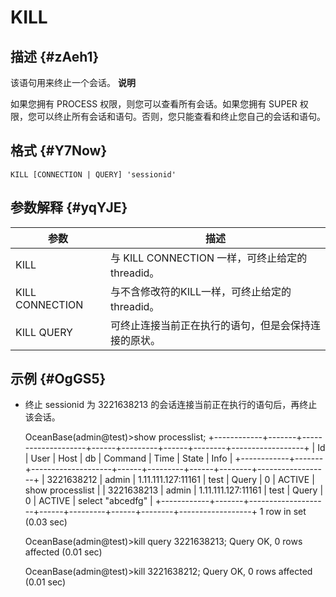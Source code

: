 KILL 
=========================



描述 {#zAeh1}
-----------

该语句用来终止一个会话。
**说明**



如果您拥有 PROCESS 权限，则您可以查看所有会话。如果您拥有 SUPER 权限，您可以终止所有会话和语句。否则，您只能查看和终止您自己的会话和语句。

格式 {#Y7Now}
-----------

    KILL [CONNECTION | QUERY] 'sessionid'



参数解释 {#yqYJE}
-------------



|       参数        |                  描述                  |
|-----------------|--------------------------------------|
| KILL            | 与 KILL CONNECTION 一样，可终止给定的threadid。 |
| KILL CONNECTION | 与不含修改符的KILL一样，可终止给定的threadid。        |
| KILL QUERY      | 可终止连接当前正在执行的语句，但是会保持连接的原状。           |



示例 {#OgGS5}
-----------

* 终止 sessionid 为 3221638213 的会话连接当前正在执行的语句后，再终止该会话。

  




    OceanBase(admin@test)>show processlist;
    +------------+-------+--------------------+------+---------+------+--------+------------------+
    | Id         | User  | Host               | db   | Command | Time | State  | Info             |
    +------------+-------+--------------------+------+---------+------+--------+------------------+
    | 3221638212 | admin | 1.11.111.127:11161 | test | Query   |    0 | ACTIVE | show processlist |
    | 3221638213 | admin | 1.11.111.127:11161 | test | Query   |    0 | ACTIVE | select "abcedfg" |
    +------------+-------+--------------------+------+---------+------+--------+------------------+
    1 row in set (0.03 sec)
    
    OceanBase(admin@test)>kill query 3221638213;
    Query OK, 0 rows affected (0.01 sec)
    
    OceanBase(admin@test)>kill 3221638212;
    Query OK, 0 rows affected (0.01 sec)



